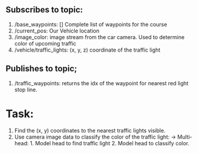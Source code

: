 

## Subscribes to topic:

1. /base_waypoints: [] Complete list of waypoints for the course
2. /current_pos: Our Vehicle location
3. /image_color: image stream from the car camera. Used to determine color of upcoming traffic
4. /vehicle/traffic_lights: (x, y, z) coordinate of the traffic light


## Publishes to topic;
1. /traffic_waypoints: returns the idx of the waypoint for nearest red light stop line.


# Task:
1. Find the (x, y) coordinates to the nearest traffic lights visible.
2. Use camera image data to classify the color of the traffic light:
    -> Multi-head:
        1. Model head to find traffic light
        2. Model head to classify color.